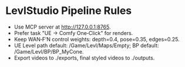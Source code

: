 # LevlStudio Pipeline Rules
- Use MCP server at http://127.0.0.1:8765.
- Prefer task "UE → Comfy One‑Click" for renders.
- Keep WAN‑F’N control weights: depth=0.4, pose=0.35, edges=0.25.
- UE Level path default: /Game/Levl/Maps/Empty; BP default: /Game/Levl/BP/BP_MyCone.
- Export videos to ./exports, final styled videos to ./outputs.
